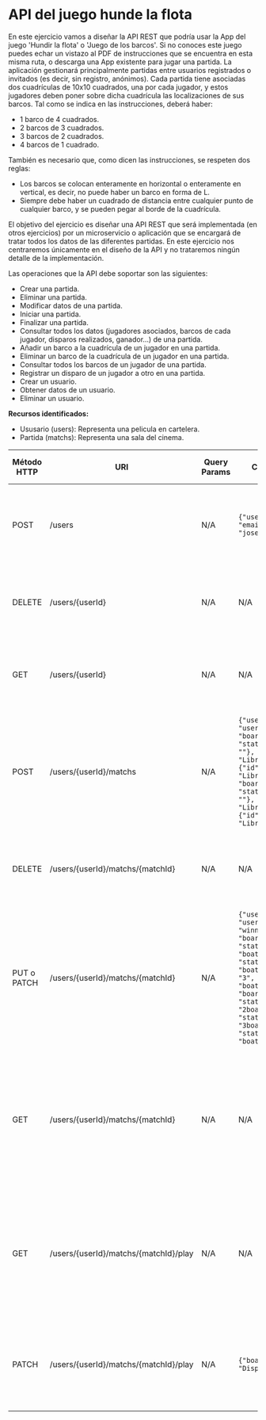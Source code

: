 # API del juego hunde la flota

En este ejercicio vamos a diseñar la API REST que podría usar la App del juego 'Hundir la flota' o 'Juego de los barcos'.
Si no conoces este juego puedes echar un vistazo al PDF de instrucciones que se encuentra en esta misma ruta, o descarga una App existente para jugar una partida. La aplicación gestionará principalmente partidas entre usuarios registrados o invitados (es decir, sin registro, anónimos). Cada partida tiene asociadas dos cuadrículas de 10x10 cuadrados, una por cada jugador, y estos jugadores deben poner sobre dicha cuadrícula las localizaciones de sus barcos. Tal como se indica en las instrucciones, deberá haber:
- 1 barco de 4 cuadrados.
- 2 barcos de 3 cuadrados.
- 3 barcos de 2 cuadrados.
- 4 barcos de 1 cuadrado.

También es necesario que, como dicen las instrucciones, se respeten dos reglas:
- Los barcos se colocan enteramente en horizontal o enteramente en vertical, es decir, no puede haber un barco en forma de L.
- Siempre debe haber un cuadrado de distancia entre cualquier punto de cualquier barco, y se pueden pegar al borde de la cuadrícula.

El objetivo del ejercicio es diseñar una API REST que será implementada (en otros ejercicios) por un microservicio o aplicación que se encargará de tratar todos los datos de las diferentes partidas. En este ejercicio nos centraremos únicamente en el diseño de la API y no trataremos ningún detalle de la implementación.

Las operaciones que la API debe soportar son las siguientes:
- Crear una partida.
- Eliminar una partida.
- Modificar datos de una partida.
- Iniciar una partida.
- Finalizar una partida.
- Consultar todos los datos (jugadores asociados, barcos de cada jugador, disparos realizados, ganador...) de una partida.
- Añadir un barco a la cuadrícula de un jugador en una partida.
- Eliminar un barco de la cuadrícula de un jugador en una partida.
- Consultar todos los barcos de un jugador de una partida.
- Registrar un disparo de un jugador a otro en una partida.
- Crear un usuario.
- Obtener datos de un usuario.
- Eliminar un usuario.

**Recursos identificados:**
- Ususario (users): Representa una pelicula en cartelera.
- Partida (matchs): Representa una sala del cinema.

| Método HTTP                            | URI                   | Query Params  | Cuerpo de la Petición                                              | Cuerpo de la Respuesta                                                                | Códigos de Respuesta                                    |
|----------------------------------------|-----------------------|---------------|--------------------------------------------------------------------|---------------------------------------------------------------------------------------|---------------------------------------------------------|
| POST                                   | /users                | N/A           | `{"userName": "JoseLuis", "email": "joseluisjlgc95@gmail.com"}`          | `{"userId": "77", "userName": "JoseLuis", "email": "joseluisjlgc95@gmail.com"}`              | 201 Created<br/>400 Bad Request<br/>500 Internal Server Error |
| DELETE | /users/{userId}       | N/A           | N/A                                                                | `{"message": "User deleted"}`                                                        | 200 OK<br/>404 Not Found<br/>500 Internal Server Error      |
| GET                                    | /users/{userId}                | N/A      | N/A                                                                | `{"userId": "77", "userName": "JoseLuis", "email": "joseluisjlgc95@gmail.com"}`           | 200 OK<br/>400 Bad Request<br/>500 Internal Server Error   |
| POST                                   | /users/{userId}/matchs                | N/A           | `{"user1": "JoseLuis", "user2": "Camilo", "board1": [{"id": "1", "state": "Libre", "boatId": ""}, {"id": "2", "state": "Libre", "boatId": ""}, {"id": "3", "state": "Libre", "boatId": ""}...], "board2": [{"id": "1", "state": "Libre", "boatId": ""}, {"id": "2", "state": "Libre", "boatId": ""}, {"id": "3", "state": "Libre", "boatId": ""}...]}`          | `{matchId: "789", "user1": "JoseLuis", "user2": "Camilo", "winner": "", "turn": 0,"board1": [{"id": "1", "state": "Libre", "boatId": ""}, {"id": "2", "state": "Libre", "boatId": ""}, {"id": "3", "state": "Libre", "boatId": ""}...], "board2": [{"id": "1", "state": "Libre", "boatId": ""}, {"id": "2", "state": "Libre", "boatId": ""}, {"id": "3", "state": "Libre", "boatId": ""}...]}`              | 201 Created<br/>400 Bad Request<br/>500 Internal Server Error |
| DELETE | /users/{userId}/matchs/{matchId}       | N/A           | N/A                                                                | `{"message": "Match deleted"}`                                                        | 200 OK<br/>404 Not Found<br/>500 Internal Server Error      |
| PUT o PATCH           | /users/{userId}/matchs/{matchId} | N/A           | `{"user1": "Amelia", "user2": "German", "winner": "", "turn": 7, "board1": [{"id": "1", "state": "Disparado", "boatId": ""}, {"id": "2", "state": "Disparado", "boatId": "1boat4"}, {"id": "3", "state": "Libre", "boatId": "1boat4"}...], "board2": [{"id": "1", "state": "Libre", "boatId": "2boat3"}, {"id": "2", "state": "Libre", "boatId": "3boat1"}, {"id": "3", "state": "Disparado", "boatId": "3boat2"}...]}`          | `{matchId: "7687", "user1": "Amelia", "user2": "German", "winner": "", "turn": 7, "board1": [{"id": "1", "state": "Disparado", "boatId": ""}, {"id": "2", "state": "Disparado", "boatId": "1boat4"}, {"id": "3", "state": "Libre", "boatId": "1boat4"}...], "board2": [{"id": "1", "state": "Libre", "boatId": "2boat3"}, {"id": "2", "state": "Libre", "boatId": "3boat1"}, {"id": "3", "state": "Disparado", "boatId": "3boat2"}...]}`                       | 200 OK<br/>400 Bad Request<br/>404 Not Found<br/>500 Internal Server Error     |
| GET                                    | /users/{userId}/matchs/{matchId}                | N/A      | N/A                                                                | `{matchId: "646", "user1": "Aleja", "user2": "Edwin", "winner": "", "turn": 5, "board1": [{"id": "1", "state": "Libre", "boatId": ""}, {"id": "2", "state": "Disparado", "boatId": "1boat2"}, {"id": "3", "state": "Libre", "boatId": "2boat2"}...], "board2": [{"id": "1", "state": "Libre", "boatId": "1boat3"}, {"id": "2", "state": "Disparado", "boatId": "3boat1"}, {"id": "3", "state": "Libre", "boatId": "3boat2"}...]}`           | 200 OK<br/>400 Bad Request<br/>500 Internal Server Error   |
| GET                                    | /users/{userId}/matchs/{matchId}/play               | N/A      | N/A                                                                | `{matchId: "646", "user1": "Alba", "user2": "Luis", "winner": "", "turn": 1, "board1": [{"id": "1", "state": "Libre", "boatId": ""}, {"id": "2", "state": "Libre", "boatId": "1boat1"}, {"id": "3", "state": "Libre", "boatId": ""}...], "board2": [{"id": "1", "state": "Libre", "boatId": "1boat4"}, {"id": "2", "state": "Libre", "boatId": "1boat4"}, {"id": "3", "state": "Libre", "boatId": "1boat4"}...]}`           | 200 OK<br/>400 Bad Request<br/>500 Internal Server Error   |
| PATCH           | /users/{userId}/matchs/{matchId}/play | N/A           | `{"board1": [{"state": "Disparado"}`          | `{"board1": [{"id": "34", "state": "Disparado", "boatId": "2boat2"}`                       | 200 OK<br/>400 Bad Request<br/>404 Not Found<br/>500 Internal Server Error     |